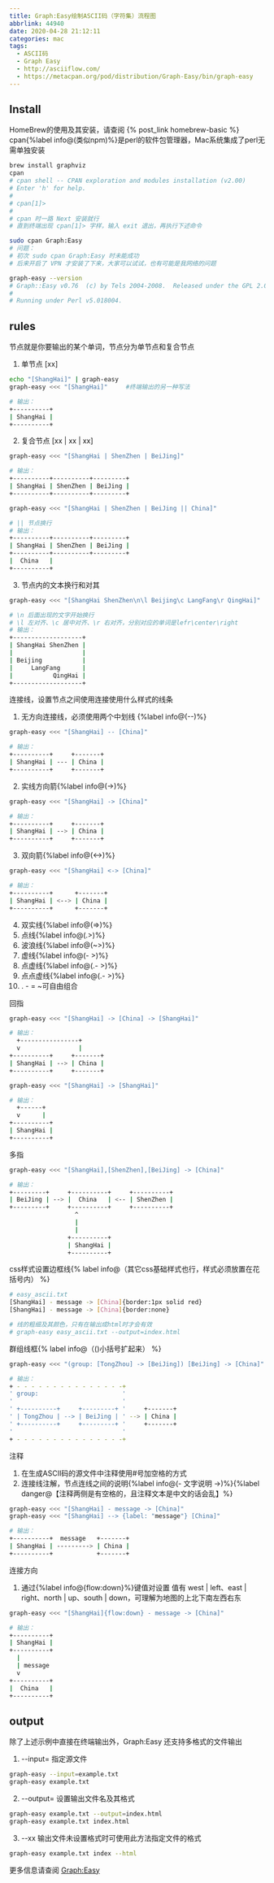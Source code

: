```yaml
---
title: Graph:Easy绘制ASCII码（字符集）流程图
abbrlink: 44940
date: 2020-04-28 21:12:11
categories: mac
tags:
  - ASCII码
  - Graph Easy
  - http://asciiflow.com/
  - https://metacpan.org/pod/distribution/Graph-Easy/bin/graph-easy
---
```


## Install

HomeBrew的使用及其安装，请查阅 {% post_link homebrew-basic %}
cpan{%label info@(类似npm)%}是perl的软件包管理器，Mac系统集成了perl无需单独安装

```bash
brew install graphviz
cpan
# cpan shell -- CPAN exploration and modules installation (v2.00)
# Enter 'h' for help.
#
# cpan[1]>
#
# cpan 时一路 Next 安装就行
# 直到终端出现 cpan[1]> 字样，输入 exit 退出，再执行下述命令

sudo cpan Graph:Easy
# 问题：
# 初次 sudo cpan Graph:Easy 时未能成功
# 后来开启了 VPN 才安装了下来，大家可以试试，也有可能是我网络的问题

graph-easy --version
# Graph::Easy v0.76  (c) by Tels 2004-2008.  Released under the GPL 2.0 or later.
#
# Running under Perl v5.018004.
```
<!-- more -->

## rules

节点就是你要输出的某个单词，节点分为单节点和复合节点

1. 单节点 [xx]

```bash
echo "[ShangHai]" | graph-easy
graph-easy <<< "[ShangHai]"     #终端输出的另一种写法

# 输出：
+----------+
| ShangHai |
+----------+
```

2. 复合节点 [xx | xx | xx]

```bash
graph-easy <<< "[ShangHai | ShenZhen | BeiJing]"

# 输出：
+----------+----------+---------+
| ShangHai | ShenZhen | BeiJing |
+----------+----------+---------+

graph-easy <<< "[ShangHai | ShenZhen | BeiJing || China]"

# || 节点换行
# 输出：
+----------+----------+---------+
| ShangHai | ShenZhen | BeiJing |
+----------+----------+---------+
|  China   |
+----------+
```

3. 节点内的文本换行和对其

```bash
graph-easy <<< "[ShangHai ShenZhen\n\l Beijing\c LangFang\r QingHai]"

# \n 后面出现的文字开始换行
# \l 左对齐、\c 居中对齐、\r 右对齐，分别对应的单词是lefr\center\right
# 输出：
+-------------------+
| ShangHai ShenZhen |
|                   |
| Beijing           |
|     LangFang      |
|           QingHai |
+-------------------+
```

连接线，设置节点之间使用连接使用什么样式的线条

1. 无方向连接线，必须使用两个中划线 {%label info@(--)%}

```bash
graph-easy <<< "[ShangHai] -- [China]"

# 输出：
+----------+     +-------+
| ShangHai | --- | China |
+----------+     +-------+
```

2. 实线方向箭{%label info@(->)%}

```bash
graph-easy <<< "[ShangHai] -> [China]"

# 输出：
+----------+     +-------+
| ShangHai | --> | China |
+----------+     +-------+
```

3. 双向箭{%label info@(<->)%}

```bash
graph-easy <<< "[ShangHai] <-> [China]"

# 输出：
+----------+      +-------+
| ShangHai | <--> | China |
+----------+      +-------+
```

4. 双实线{%label info@(=>)%}
5. 点线{%label info@(.>)%}
6. 波浪线{%label info@(~>)%}
7. 虚线{%label info@(- >)%}
8. 点虚线{%label info@(.- >)%}
9. 点点虚线{%label info@(.- >)%}
10. \. \- \= \~可自由组合

回指

```bash
graph-easy <<< "[ShangHai] -> [China] -> [ShangHai]"

# 输出：
  +----------------+
  v                |
+----------+     +-------+
| ShangHai | --> | China |
+----------+     +-------+

graph-easy <<< "[ShangHai] -> [ShangHai]"

# 输出：
  +------+
  v      |
+----------+
| ShangHai |
+----------+
```

多指

```bash
graph-easy <<< "[ShangHai],[ShenZhen],[BeiJing] -> [China]"

# 输出：
+---------+     +----------+     +----------+
| BeiJing | --> |  China   | <-- | ShenZhen |
+---------+     +----------+     +----------+
                  ^
                  |
                  |
                +----------+
                | ShangHai |
                +----------+
```

css样式设置边框线{% label info@（其它css基础样式也行，样式必须放置在花括号内） %}

```bash
# easy_ascii.txt
[ShangHai] - message -> [China]{border:1px solid red}
[ShangHai] - message -> [China]{border:none}

# 线的粗细及其颜色，只有在输出成html时才会有效
# graph-easy easy_ascii.txt --output=index.html
```

群组线框{% label info@（()小括号扩起来） %}

```bash
graph-easy <<< "(group: [TongZhou] -> [BeiJing]) [BeiJing] -> [China]"

# 输出：
+ - - - - - - - - - - - - - - -+
' group:                       '
'                              '
' +----------+     +---------+ '     +-------+
' | TongZhou | --> | BeiJing | ' --> | China |
' +----------+     +---------+ '     +-------+
'                              '
+ - - - - - - - - - - - - - - -+
```

注释

1. 在生成ASCII码的源文件中注释使用#号加空格的方式
2. 连接线注解，节点连线之间的说明{%label info@(- 文字说明 ->)%}{%label danger@【注释两侧是有空格的，且注释文本是中文的话会乱】%}

```bash
graph-easy <<< "[ShangHai] - message -> [China]"
graph-easy <<< "[ShangHai] --> {label: "message"} [China]"

# 输出：
+----------+  message   +-------+
| ShangHai | ---------> | China |
+----------+            +-------+
```

连接方向

1. 通过{%label info@{flow:down}%}键值对设置
值有 west | left、east | right、north | up、south | down，可理解为地图的上北下南左西右东

```bash
graph-easy <<< "[ShangHai]{flow:down} - message -> [China]"

# 输出：
+----------+
| ShangHai |
+----------+
  |
  | message
  v
+----------+
|  China   |
+----------+
```

## output

除了上述示例中直接在终端输出外，Graph:Easy 还支持多格式的文件输出

1. \-\-input= 指定源文件

```bash
graph-easy --input=example.txt
graph-easy example.txt
```

2. \-\-output= 设置输出文件名及其格式

```bash
graph-easy example.txt --output=index.html
graph-easy example.txt index.html
```

3. \-\-xx 输出文件未设置格式时可使用此方法指定文件的格式

```bash
graph-easy example.txt index --html
```

更多信息请查阅 [Graph:Easy](http://bloodgate.com/perl/graph/manual/overview.html)
